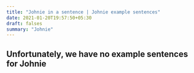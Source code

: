 ```yaml
---
title: "Johnie in a sentence | Johnie example sentences"
date: 2021-01-20T19:57:50+05:30
draft: falses
summary: "Johnie"
---
```

## Unfortunately, we have no example sentences for Johnie                 
